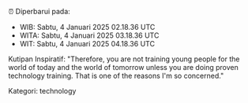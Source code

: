 ⏰ Diperbarui pada:
- WIB: Sabtu, 4 Januari 2025 02.18.36 UTC
- WITA: Sabtu, 4 Januari 2025 03.18.36 UTC
- WIT: Sabtu, 4 Januari 2025 04.18.36 UTC

Kutipan Inspiratif:
"Therefore, you are not training young people for the world of today and the world of tomorrow unless you are doing proven technology training. That is one of the reasons I'm so concerned."


Kategori: technology

